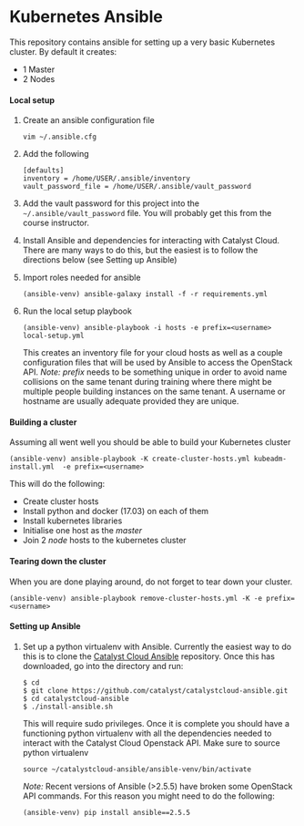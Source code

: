 # Kubernetes Ansible

This repository contains ansible for setting up a very basic Kubernetes
cluster. By default it creates:

* 1 Master 
* 2 Nodes


#### Local setup
1. Create an ansible configuration file
   ```
   vim ~/.ansible.cfg
   ```

1. Add the following
   ```
   [defaults]
   inventory = /home/USER/.ansible/inventory
   vault_password_file = /home/USER/.ansible/vault_password
   ```
1. Add the vault password for this project into the `~/.ansible/vault_password` file. You will probably get this from the course instructor.
1. Install Ansible and dependencies for interacting with Catalyst Cloud. There
   are many ways to do this, but the easiest is to follow the directions below
   (see Setting up Ansible)
1. Import roles needed for ansible
   ```
   (ansible-venv) ansible-galaxy install -f -r requirements.yml
   ```
1. Run the local setup playbook
   ```
   (ansible-venv) ansible-playbook -i hosts -e prefix=<username> local-setup.yml
   ```
   This creates an inventory file for your cloud hosts as well as a couple
   configuration files that will be used by Ansible to access the OpenStack
   API.
   *Note:* _prefix_ needs to be something unique in order to avoid name
   collisions on the same tenant during training where there might be multiple
   people building instances on the same tenant. A username or hostname are
   usually adequate provided they are unique.


#### Building a cluster

Assuming all went well you should be able to build your Kubernetes cluster

```
(ansible-venv) ansible-playbook -K create-cluster-hosts.yml kubeadm-install.yml  -e prefix=<username> 
```

This will do the following:

* Create cluster hosts
* Install python and docker (17.03) on each of them
* Install kubernetes libraries
* Initialise one host as the _master_
* Join 2 _node_ hosts to the kubernetes cluster



#### Tearing down the cluster

When you are done playing around, do not forget to tear down your cluster. 

```
(ansible-venv) ansible-playbook remove-cluster-hosts.yml -K -e prefix=<username>
```


#### Setting up Ansible 
1. Set up a python virtualenv with Ansible. Currently the easiest way to do
   this is to clone the [Catalyst Cloud Ansible](https://github.com/catalyst/catalystcloud-ansible.git) repository. Once this has downloaded, go into the directory and run:
   ```
   $ cd
   $ git clone https://github.com/catalyst/catalystcloud-ansible.git
   $ cd catalystcloud-ansible
   $ ./install-ansible.sh
   ```
   This will require sudo privileges. Once it is complete you should have a
   functioning python virtualenv with all the dependencies needed to interact
   with the Catalyst Cloud Openstack API. Make sure to source python
   virtualenv
   ```
   source ~/catalystcloud-ansible/ansible-venv/bin/activate
   ```
   *Note:* Recent versions of Ansible (>2.5.5) have broken some OpenStack API
   commands. For this reason you might need to do the following:
   ```
   (ansible-venv) pip install ansible==2.5.5
   ```
